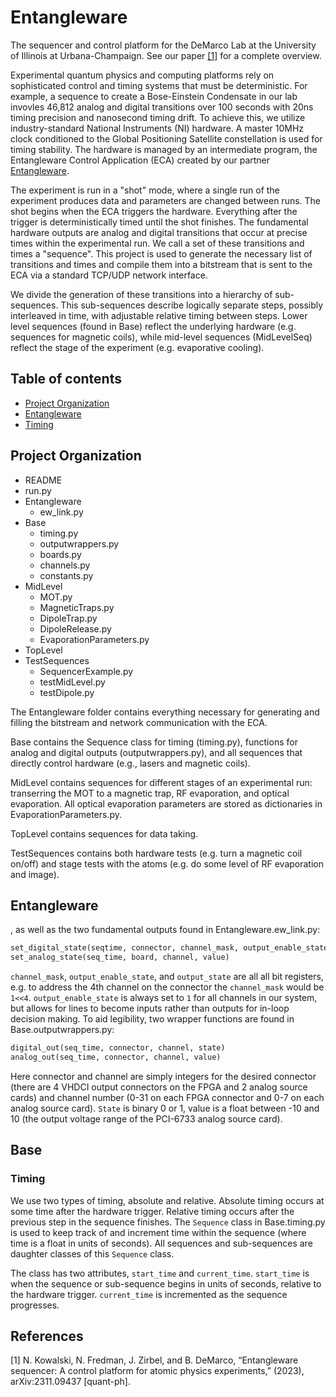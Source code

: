 # Entangleware 
The sequencer and control platform for the DeMarco Lab at the University of Illinois at Urbana-Champaign. See our paper [[1]](#1) for a complete overview. 

Experimental quantum physics and computing platforms rely on sophisticated control and timing systems that must be deterministic. For example, a sequence to create a Bose-Einstein Condensate in our lab invovles 46,812 analog and digital transitions over 100 seconds with 20ns timing precision and nanosecond timing drift. To achieve this, we utilize industry-standard National Instruments (NI) hardware. A master 10MHz clock conditioned to the Global Positioning Satellite constellation is used for timing stability. The hardware is managed by an intermediate program, the Entangleware Control Application (ECA) created by our partner [Entangleware](<https://entangleware.com/>). 

The experiment is run in a "shot" mode, where a single run of the experiment produces data and parameters are changed between runs. The shot begins when the ECA triggers the hardware. Everything after the trigger is deterministically timed until the shot finishes. The fundamental hardware outputs are analog and digital transitions that occur at precise times within the experimental run. We call a set of these transitions and times a "sequence". This project is used to generate the necessary list of transitions and times and compile them into a bitstream that is sent to the ECA via a standard TCP/UDP network interface. 

We divide the generation of these transitions into a hierarchy of sub-sequences. This sub-sequences describe logically separate steps, possibly interleaved in time, with adjustable relative timing between steps. 
Lower level sequences (found in Base) reflect the underlying hardware (e.g. sequences for magnetic coils), while mid-level sequences (MidLevelSeq) reflect the stage of the experiment (e.g. evaporative cooling).

## Table of contents
* [Project Organization](#project-organization)
* [Entangleware](#entangleware)
* [Timing](#timing)
  
## Project Organization
* README
* run.py
* Entangleware
    * ew_link.py
* Base
    * timing.py
    * outputwrappers.py
    * boards.py
    * channels.py
    * constants.py
* MidLevel
    * MOT.py
    * MagneticTraps.py
    * DipoleTrap.py
    * DipoleRelease.py
    * EvaporationParameters.py
* TopLevel
* TestSequences
    * SequencerExample.py
    * testMidLevel.py
    * testDipole.py
 
The Entangleware folder contains everything necessary for generating and filling the bitstream and network communication with the ECA. 

Base contains the Sequence class for timing (timing.py), functions for analog and digital outputs (outputwrappers.py), and all sequences that directly control hardware (e.g., lasers and magnetic coils). 

MidLevel contains sequences for different stages of an experimental run: transerring the MOT to a magnetic trap, RF evaporation, and optical evaporation. All optical evaporation parameters are stored as dictionaries in EvaporationParameters.py.

TopLevel contains sequences for data taking.

TestSequences contains both hardware tests (e.g. turn a magnetic coil on/off) and stage tests with the atoms (e.g. do some level of RF evaporation and image).

## Entangleware
, as well as the two fundamental outputs found in Entangleware.ew_link.py:
```python
set_digital_state(seqtime, connector, channel_mask, output_enable_state, output_state)
set_analog_state(seq_time, board, channel, value)
```

`channel_mask`, `output_enable_state`, and `output_state` are all all bit registers, e.g. to address the 4th channel on the connector the `channel_mask` would be `1<<4`. ``output_enable_state`` is always set to `1` for all channels in our system, but allows for lines to become inputs rather than outputs for in-loop decision making. To aid legibility, two wrapper functions are found in Base.outputwrappers.py:
```python
digital_out(seq_time, connector, channel, state)
analog_out(seq_time, connector, channel, value)
```
Here connector and channel are simply integers for the desired connector (there are 4 VHDCI output connectors on the FPGA and 2 analog source cards) and channel number (0-31 on each FPGA connector and 0-7 on each analog source card). `State` is binary 0 or 1, value is a float between -10 and 10 (the output voltage range of the PCI-6733 analog source card). 

## Base
### Timing
We use two types of timing, absolute and relative. Absolute timing occurs at some time after the hardware trigger. Relative timing occurs after the previous step in the sequence finishes.  The `Sequence` class in Base.timing.py is used to keep track of and increment time within the sequence (where time is a float in units of seconds). All sequences and sub-sequences are daughter classes of this `Sequence` class.

The class has two attributes, `start_time` and `current_time`. `start_time` is when the sequence or sub-sequence begins in units of seconds, relative to the hardware trigger. `current_time` is incremented as the sequence progresses. 

## References
<a id="1">[1]</a> 
N. Kowalski, N. Fredman, J. Zirbel, and B. DeMarco, “Entangleware
sequencer: A control platform for atomic physics experiments,” (2023),
arXiv:2311.09437 [quant-ph].
